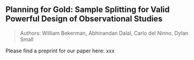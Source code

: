 ## Planning for Gold: Sample Splitting for Valid Powerful Design of Observational Studies

> Authors: William Bekerman, Abhinandan Dalal, Carlo del Ninno, Dylan Small

Please find a preprint for our paper here: xxx
